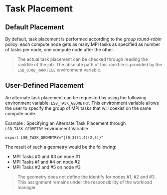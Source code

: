 # Task Placement

## Default Placement

By default, task placement is performed according to the _group round-robin_ policy: each compute node gets as many MPI tasks as specified as number of tasks per node, one compute node after the other.

> The actual task placement can be checked through reading the rankfile of the job. The absolute path of this rankfile is provided by the `LSB_DJOB_RANKFILE` environment variable.

## User-Defined Placement

An alternate task placement can be requested by using the following environment variable: `LSB_TASK_GEOMETRY`. This environment variable allows the user to specify the group of MPI tasks that will coexist on the same compute node.

Example : Specifying an Alternate Task Placement through `LSB_TASK_GEOMETRY` Environment Variable

```text
export LSB_TASK_GEOMETRY="{(0,3)(1,4)(2,5)}"
```

The result of such a geometry would be the following:

* MPI Tasks \#0 and \#3 on node \#1
* MPI Tasks \#1 and \#4 on node \#2
* MPI Tasks \#2 and \#5 on node \#3

> The geometry does not define the identify for nodes \#1, \#2 and \#3. This assignment remains under the responsibility of the workload manager.

